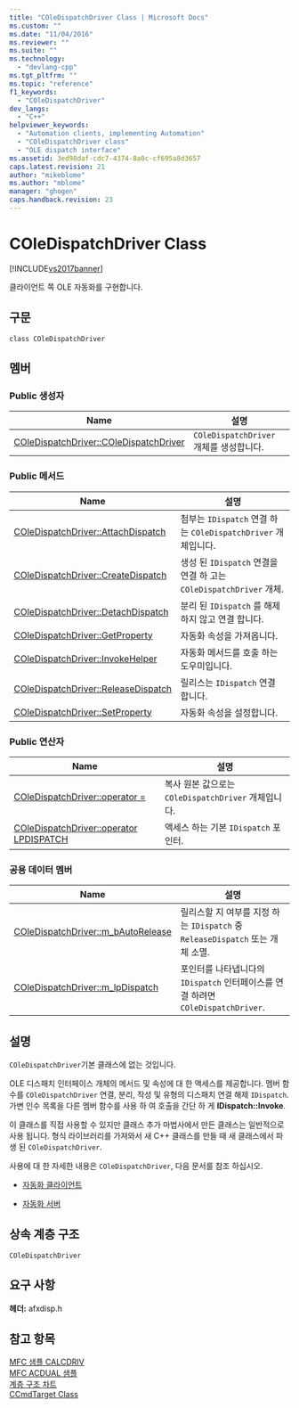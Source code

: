 ```yaml
---
title: "COleDispatchDriver Class | Microsoft Docs"
ms.custom: ""
ms.date: "11/04/2016"
ms.reviewer: ""
ms.suite: ""
ms.technology: 
  - "devlang-cpp"
ms.tgt_pltfrm: ""
ms.topic: "reference"
f1_keywords: 
  - "COleDispatchDriver"
dev_langs: 
  - "C++"
helpviewer_keywords: 
  - "Automation clients, implementing Automation"
  - "COleDispatchDriver class"
  - "OLE dispatch interface"
ms.assetid: 3ed98daf-cdc7-4374-8a0c-cf695a8d3657
caps.latest.revision: 21
author: "mikeblome"
ms.author: "mblome"
manager: "ghogen"
caps.handback.revision: 23
---
```

# COleDispatchDriver Class
[!INCLUDE[vs2017banner](../../assembler/inline/includes/vs2017banner.md)]

클라이언트 쪽 OLE 자동화를 구현합니다.  
  
## 구문  
  
```  
class COleDispatchDriver  
```  
  
## 멤버  
  
### Public 생성자  
  
|Name|설명|  
|----------|--------|  
|[COleDispatchDriver::COleDispatchDriver](../Topic/COleDispatchDriver::COleDispatchDriver.md)|`COleDispatchDriver` 개체를 생성합니다.|  
  
### Public 메서드  
  
|Name|설명|  
|----------|--------|  
|[COleDispatchDriver::AttachDispatch](../Topic/COleDispatchDriver::AttachDispatch.md)|첨부는 `IDispatch` 연결 하는 `COleDispatchDriver` 개체입니다.|  
|[COleDispatchDriver::CreateDispatch](../Topic/COleDispatchDriver::CreateDispatch.md)|생성 된 `IDispatch` 연결을 연결 하 고는 `COleDispatchDriver` 개체.|  
|[COleDispatchDriver::DetachDispatch](../Topic/COleDispatchDriver::DetachDispatch.md)|분리 된 `IDispatch` 를 해제 하지 않고 연결 합니다.|  
|[COleDispatchDriver::GetProperty](../Topic/COleDispatchDriver::GetProperty.md)|자동화 속성을 가져옵니다.|  
|[COleDispatchDriver::InvokeHelper](../Topic/COleDispatchDriver::InvokeHelper.md)|자동화 메서드를 호출 하는 도우미입니다.|  
|[COleDispatchDriver::ReleaseDispatch](../Topic/COleDispatchDriver::ReleaseDispatch.md)|릴리스는 `IDispatch` 연결 합니다.|  
|[COleDispatchDriver::SetProperty](../Topic/COleDispatchDriver::SetProperty.md)|자동화 속성을 설정합니다.|  
  
### Public 연산자  
  
|Name|설명|  
|----------|--------|  
|[COleDispatchDriver::operator \=](../Topic/COleDispatchDriver::operator%20=.md)|복사 원본 값으로는 `COleDispatchDriver` 개체입니다.|  
|[COleDispatchDriver::operator LPDISPATCH](../Topic/COleDispatchDriver::operator%20LPDISPATCH.md)|액세스 하는 기본 `IDispatch` 포인터.|  
  
### 공용 데이터 멤버  
  
|Name|설명|  
|----------|--------|  
|[COleDispatchDriver::m\_bAutoRelease](../Topic/COleDispatchDriver::m_bAutoRelease.md)|릴리스할 지 여부를 지정 하는 `IDispatch` 중 `ReleaseDispatch` 또는 개체 소멸.|  
|[COleDispatchDriver::m\_lpDispatch](../Topic/COleDispatchDriver::m_lpDispatch.md)|포인터를 나타냅니다의 `IDispatch` 인터페이스를 연결 하려면 `COleDispatchDriver`.|  
  
## 설명  
 `COleDispatchDriver`기본 클래스에 없는 것입니다.  
  
 OLE 디스패치 인터페이스 개체의 메서드 및 속성에 대 한 액세스를 제공합니다.  멤버 함수를 `COleDispatchDriver` 연결, 분리, 작성 및 유형의 디스패치 연결 해제 `IDispatch`.  가변 인수 목록을 다른 멤버 함수를 사용 하 여 호출을 간단 하 게  **IDispatch::Invoke**.  
  
 이 클래스를 직접 사용할 수 있지만 클래스 추가 마법사에서 만든 클래스는 일반적으로 사용 됩니다.  형식 라이브러리를 가져와서 새 C\+\+ 클래스를 만들 때 새 클래스에서 파생 된 `COleDispatchDriver`.  
  
 사용에 대 한 자세한 내용은 `COleDispatchDriver`, 다음 문서를 참조 하십시오.  
  
-   [자동화 클라이언트](../../mfc/automation-clients.md)  
  
-   [자동화 서버](../../mfc/automation-servers.md)  
  
## 상속 계층 구조  
 `COleDispatchDriver`  
  
## 요구 사항  
 **헤더:**  afxdisp.h  
  
## 참고 항목  
 [MFC 샘플 CALCDRIV](../../top/visual-cpp-samples.md)   
 [MFC ACDUAL 샘플](../../top/visual-cpp-samples.md)   
 [계층 구조 차트](../../mfc/hierarchy-chart.md)   
 [CCmdTarget Class](../../mfc/reference/ccmdtarget-class.md)